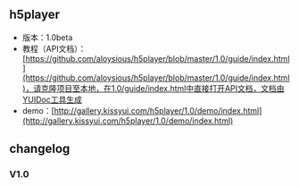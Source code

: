 ## h5player

* 版本：1.0beta
* 教程（API文档）：[https://github.com/aloysious/h5player/blob/master/1.0/guide/index.html](https://github.com/aloysious/h5player/blob/master/1.0/guide/index.html)，请克隆项目至本地，在1.0/guide/index.html中直接打开API文档，文档由YUIDoc工具生成
* demo：[http://gallery.kissyui.com/h5player/1.0/demo/index.html](http://gallery.kissyui.com/h5player/1.0/demo/index.html)

## changelog

### V1.0



